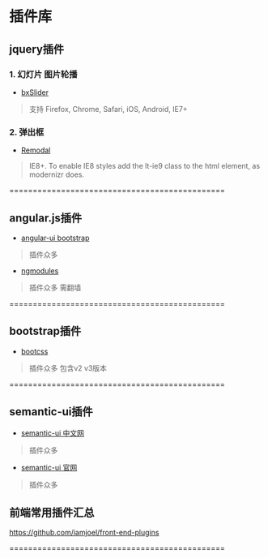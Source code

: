 # 插件库

## jquery插件
### 1. 幻灯片 图片轮播 
- [bxSlider](https://github.com/stevenwanderski/bxslider-4) 
>支持 Firefox, Chrome, Safari, iOS, Android, IE7+

### 2. 弹出框
- [Remodal](https://github.com/VodkaBears/Remodal/) 
>IE8+. To enable IE8 styles add the lt-ie9 class to the html element, as modernizr does.
 
==============================================
## angular.js插件
- [angular-ui bootstrap](http://angular-ui.github.io/bootstrap/) 
> 插件众多

- [ngmodules](http://ngmodules.org/) 
> 插件众多 需翻墙

==============================================
## bootstrap插件
- [bootcss](http://www.bootcss.com/) 
> 插件众多  包含v2 v3版本

==============================================
## semantic-ui插件
- [semantic-ui 中文网](http://www.semantic-ui.com.cn/) 
> 插件众多  

- [semantic-ui 官网](http://www.semantic-ui.com/) 
> 插件众多

## 前端常用插件汇总
https://github.com/iamjoel/front-end-plugins

==============================================
